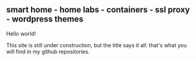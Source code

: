 
## smart home - home labs - containers - ssl proxy - wordpress themes  

Hello world!

This site is still under construction, but the title says it all: that's what you will find in my github repositories.
